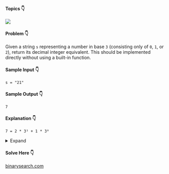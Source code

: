 #### Topics :point_down:
![](https://img.shields.io/badge/-math-wheat)

#### Problem :point_down:
Given a string `s` representing a number in base `3` (consisting only of `0`, `1`, or `2`), return its decimal integer equivalent. This should be implemented directly without using a built-in function.
#### Sample Input :point_down:
```
s = "21"
```
#### Sample Output :point_down:
```
7
```
#### Explanation :point_down:
```
7 = 2 * 3¹ + 1 * 3⁰
```
<details>
<summary>Expand</summary>

#### Python :point_down:
```py
def solve(self, s):
    d = 0 # decimal
    n = len(s)
    for i in range(n):
        d = d + int(s[n-i-1]) * (3 ** i)

    return d   
```
#### Time Complexity :point_down:
```
O(log₃ n)
```
#### Space Complexity :point_down:
```
O(1)
```
#### Python :point_down:
```py
def solve(self, s):
    d = 0 # decimal
    for i in s:
        d = d * 3 + int(i)

    return d   
```
#### Time Complexity :point_down:
```
O(log₃ n)
```
#### Space Complexity :point_down:
```
O(1)
```
#### Python :point_down:
```py
def solve(self, s):
    return int(s, base=3)    
```
#### Time Complexity :point_down:
```
O(log₃ n)
```
#### Space Complexity :point_down:
```
O(1)
```
</details>

#### Solve Here :point_down:
[binarysearch.com](https://binarysearch.com/problems/Base-3-to-Integer)
